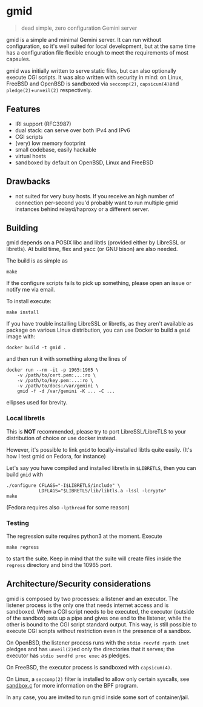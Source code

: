# gmid

> dead simple, zero configuration Gemini server

gmid is a simple and minimal Gemini server.  It can run without
configuration, so it's well suited for local development, but at the
same time has a configuration file flexible enough to meet the
requirements of most capsules.

gmid was initially written to serve static files, but can also
optionally execute CGI scripts.  It was also written with security in
mind: on Linux, FreeBSD and OpenBSD is sandboxed via `seccomp(2)`,
`capsicum(4)`and `pledge(2)`+`unveil(2)` respectively.


## Features

 - IRI support (RFC3987)
 - dual stack: can serve over both IPv4 and IPv6
 - CGI scripts
 - (very) low memory footprint
 - small codebase, easily hackable
 - virtual hosts
 - sandboxed by default on OpenBSD, Linux and FreeBSD


## Drawbacks

 - not suited for very busy hosts.  If you receive an high number of
   connection per-second you'd probably want to run multiple gmid
   instances behind relayd/haproxy or a different server.

## Building

gmid depends on a POSIX libc and libtls (provided either by LibreSSL
or libretls).  At build time, flex and yacc (or GNU bison) are also
needed.

The build is as simple as

    make

If the configure scripts fails to pick up something, please open an
issue or notify me via email.

To install execute:

    make install

If you have trouble installing LibreSSL or libretls, as they aren't
available as package on various Linux distribution, you can use Docker
to build a `gmid` image with:

    docker build -t gmid .

and then run it with something along the lines of

    docker run --rm -it -p 1965:1965 \
        -v /path/to/cert.pem:...:ro \
        -v /path/to/key.pem:...:ro \
        -v /path/to/docs:/var/gemini \
        gmid -f -d /var/gemini -K ... -C ...

ellipses used for brevity.

### Local libretls

This is **NOT** recommended, please try to port LibreSSL/LibreTLS to
your distribution of choice or use docker instead.

However, it's possible to link `gmid` to locally-installed libtls
quite easily.  (It's how I test gmid on Fedora, for instance)

Let's say you have compiled and installed libretls in `$LIBRETLS`,
then you can build `gmid` with

    ./configure CFLAGS="-I$LIBRETLS/include" \
                LDFLAGS="$LIBRETLS/lib/libtls.a -lssl -lcrypto"
    make

(Fedora requires also `-lpthread` for some reason)


### Testing

The regression suite requires python3 at the moment.  Execute

    make regress

to start the suite.  Keep in mind that the suite will create files
inside the `regress` directory and bind the 10965 port.


## Architecture/Security considerations

gmid is composed by two processes: a listener and an executor.  The
listener process is the only one that needs internet access and is
sandboxed.  When a CGI script needs to be executed, the executor
(outside of the sandbox) sets up a pipe and gives one end to the
listener, while the other is bound to the CGI script standard output.
This way, is still possible to execute CGI scripts without restriction
even in the presence of a sandbox.

On OpenBSD, the listener process runs with the `stdio recvfd rpath
inet` pledges and has `unveil(2)`ed only the directories that it
serves; the executor has `stdio sendfd proc exec` as pledges.

On FreeBSD, the executor process is sandboxed with `capsicum(4)`.

On Linux, a `seccomp(2)` filter is installed to allow only certain
syscalls, see [sandbox.c](sandbox.c) for more information on the BPF
program.

In any case, you are invited to run gmid inside some sort of
container/jail.
